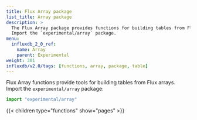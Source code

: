 ```yaml
---
title: Flux Array package
list_title: Array package
description: >
  The Flux Array package provides functions for building tables from Flux arrays.
  Import the `experimental/array` package.
menu:
  influxdb_2_0_ref:
    name: Array
    parent: Experimental
weight: 301
influxdb/v2.0/tags: [functions, array, package, table]
---
```


Flux Array functions provide tools for building tables from Flux arrays.
Import the `experimental/array` package:

```js
import "experimental/array"
```

{{< children type="functions" show="pages" >}}
